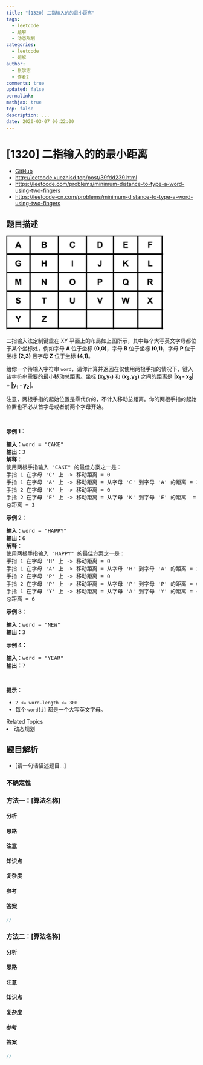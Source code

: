 ```yaml
---
title: "[1320] 二指输入的的最小距离"
tags:
  - leetcode
  - 题解
  - 动态规划
categories:
  - leetcode
  - 题解
author:
  - 张学志
  - 作者2
comments: true
updated: false
permalink:
mathjax: true
top: false
description: ...
date: 2020-03-07 00:22:00
---
```



# [1320] 二指输入的的最小距离
* [GitHub](https://github.com/algoboy101/LeetCodeCrowdsource/tree/master/_posts/QA/%5B1320%5D%20%E4%BA%8C%E6%8C%87%E8%BE%93%E5%85%A5%E7%9A%84%E7%9A%84%E6%9C%80%E5%B0%8F%E8%B7%9D%E7%A6%BB.md)
* http://leetcode.xuezhisd.top/post/39fdd239.html
* https://leetcode.com/problems/minimum-distance-to-type-a-word-using-two-fingers
* https://leetcode-cn.com/problems/minimum-distance-to-type-a-word-using-two-fingers


## 题目描述

<p><img alt="" src="https://raw.githubusercontent.com/algoboy101/LeetCodeCrowdsource/master/imgs/leetcode_keyboard.png" style="height: 250px; width: 417px;"></p>

<p>二指输入法定制键盘在 XY 平面上的布局如上图所示，其中每个大写英文字母都位于某个坐标处，例如字母&nbsp;<strong>A</strong>&nbsp;位于坐标&nbsp;<strong>(0,0)</strong>，字母&nbsp;<strong>B</strong>&nbsp;位于坐标&nbsp;<strong>(0,1)</strong>，字母&nbsp;<strong>P</strong>&nbsp;位于坐标&nbsp;<strong>(2,3)</strong>&nbsp;且字母 <strong>Z</strong>&nbsp;位于坐标&nbsp;<strong>(4,1)</strong>。</p>

<p>给你一个待输入字符串&nbsp;<code>word</code>，请你计算并返回在仅使用两根手指的情况下，键入该字符串需要的最小移动总距离。坐标&nbsp;<strong>(x<sub>1</sub>,y<sub>1</sub>)</strong> 和 <strong>(x<sub>2</sub>,y<sub>2</sub>)</strong> 之间的距离是&nbsp;<strong>|x<sub>1</sub> - x<sub>2</sub>| + |y<sub>1</sub> - y<sub>2</sub>|</strong>。&nbsp;</p>

<p>注意，两根手指的起始位置是零代价的，不计入移动总距离。你的两根手指的起始位置也不必从首字母或者前两个字母开始。</p>

<p>&nbsp;</p>

<p><strong>示例 1：</strong></p>

<pre><strong>输入：</strong>word = &quot;CAKE&quot;
<strong>输出：</strong>3
<strong>解释： 
</strong>使用两根手指输入 &quot;CAKE&quot; 的最佳方案之一是： 
手指 1 在字母 &#39;C&#39; 上 -&gt; 移动距离 = 0 
手指 1 在字母 &#39;A&#39; 上 -&gt; 移动距离 = 从字母 &#39;C&#39; 到字母 &#39;A&#39; 的距离 = 2 
手指 2 在字母 &#39;K&#39; 上 -&gt; 移动距离 = 0 
手指 2 在字母 &#39;E&#39; 上 -&gt; 移动距离 = 从字母 &#39;K&#39; 到字母 &#39;E&#39; 的距离  = 1 
总距离 = 3
</pre>

<p><strong>示例 2：</strong></p>

<pre><strong>输入：</strong>word = &quot;HAPPY&quot;
<strong>输出：</strong>6
<strong>解释： </strong>
使用两根手指输入 &quot;HAPPY&quot; 的最佳方案之一是：
手指 1 在字母 &#39;H&#39; 上 -&gt; 移动距离 = 0
手指 1 在字母 &#39;A&#39; 上 -&gt; 移动距离 = 从字母 &#39;H&#39; 到字母 &#39;A&#39; 的距离 = 2
手指 2 在字母 &#39;P&#39; 上 -&gt; 移动距离 = 0
手指 2 在字母 &#39;P&#39; 上 -&gt; 移动距离 = 从字母 &#39;P&#39; 到字母 &#39;P&#39; 的距离 = 0
手指 1 在字母 &#39;Y&#39; 上 -&gt; 移动距离 = 从字母 &#39;A&#39; 到字母 &#39;Y&#39; 的距离 = 4
总距离 = 6
</pre>

<p><strong>示例 3：</strong></p>

<pre><strong>输入：</strong>word = &quot;NEW&quot;
<strong>输出：</strong>3
</pre>

<p><strong>示例 4：</strong></p>

<pre><strong>输入：</strong>word = &quot;YEAR&quot;
<strong>输出：</strong>7
</pre>

<p>&nbsp;</p>

<p><strong>提示：</strong></p>

<ul>
	<li><code>2 &lt;= word.length &lt;= 300</code></li>
	<li>每个 <code>word[i]</code>&nbsp;都是一个大写英文字母。</li>
</ul>
<div><div>Related Topics</div><div><li>动态规划</li></div></div>


## 题目解析
* [请一句话描述题目...]

### 不确定性


### 方法一：[算法名称]

#### 分析

#### 思路

#### 注意

#### 知识点

#### 复杂度

#### 参考

#### 答案

```cpp
//
```


### 方法二：[算法名称]

#### 分析

#### 思路

#### 注意

#### 知识点

#### 复杂度

#### 参考

#### 答案

```cpp
//
```


